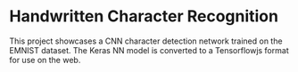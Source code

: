 # Handwritten Character Recognition
This project showcases a CNN character detection network trained on the EMNIST dataset. The Keras NN model is converted to a Tensorflowjs format for use on the web.

